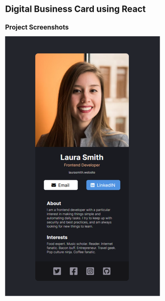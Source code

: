 # Digital Business Card using React

## Project Screenshots

![App Screenshot](./project-output.png)
